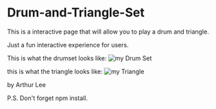 # Drum-and-Triangle-Set

This is a interactive page that will allow you to play a drum and triangle.

Just a fun interactive experience for users.

This is what the drumset looks like:
<img  style = "width: 75% text-align:left" src ="https://lh3.googleusercontent.com/wmDazARiNOuV4LSv-XMbugeTc5xhXpuObrwPoO8o4wlgKvniU9jZwS7DWfumE6KCJ1R2rkgHnNdfkc-73wA61oWTQgBNODOpdFJScVp0hvyemDn41qa-7zYmWg8ngrj9teNx2A767vWCbfqpB9axjbPah1eAXIlzyx0LCsY0IM6vje4o6Fn4yQWZv5K-fKwwWki-gv_67BMewQGZkTrWRpKzmc8S-uNyjF_TiKp5hnU2Ozg-9UiC4VynrGVSzRoZTwEHS9EZr_TyjSwjinZi3etKFktmALpbLenRUTr6mI15jYp4AOLaSFxQrtp-Or_bZFT52x3rG0HglbUOtlXROt4wp8jwHOT7zbDyLZFjp8sZUhC7RIN2U4HAiDTE-FqJrmWaEcwp11uVu5pMWBVOX_fQ4DCyVFeZ6ab8B4EVlJZbLiG4gyMj4DED5mwD7fy2Sx1x0tzwVbcSl0hsYPYEyLRpL7lRSR6mweVggJXV7ijms27PteQY13Z5AsR6DCv2idh2_iUiJU8eK8NhoT-vetKyL9k8vVKOBbYD2YslcPCuIpVPVGeB3EPMW-JOKeq3QrRxJ__uvp6Wak4a2mVUZfjau051-urvQOaUoHGkE6XANgIed--rPcRjN6mO11v-EYa_csLbvd4eil2fKCrG2aVP8YTFYMHieYaUhf_H-TgRyMUmwW2Gw_3eQCjSQxsop-Sr5tPpNfQlGG7BF_jZTYfC=w1919-h895-no?authuser=2" alt ="my Drum Set"/>

this is what the triangle looks like:
<img style = "width: 75% text-align:left" src = "https://lh3.googleusercontent.com/PjdI5f219SMRDjercBlCkPq1GWm7ld_3CAqYc5c3cB_9-Mah2d3hstdpojgwJd8bVnuk8vXDR0UDUxxXI97TaTW4HEjZ6tON8ehOQLsRuIzDQTm9Qv92tt9iVhXiB90xJt5QAnMlFDlSxXDR9r91u6joqdYFNnEgAV1JRuwS6nKLAyM64W3JOVPABeJ1Sd41jFlRn3IshusEkOHvjpyo0fBbW87F6YBvYJDOIEB2s08ZjUKCsR9l3KoYoNZEg_O4mQjRKCz7J0tSGcznZVcjSt0UVtkh86G9_n4NuSYDfz-vjVYoiKp0b0X68eLnomrzgYpdkS6ROhyngC8zFWqyUSPizgJQkP_l_FB4uFu8h9tiRzBvVLLT6pNt2O3kaaK9SdncnYWQUaPwGjdCY5GQb1RjL0bsJ0Wt1ujjHZe03_2Ruyqe3jcr2iGPpZ_UF2WwCRGjiO8UFWzT2_ybS0vk-uJCQD2SB8WMz3NB5NGCaPfcBFJpUArPhEND2FVh715u7GomIIZVikMhN-gST9r73NbeqxemttTb7F4w5aBoOOphC_b-XuwfW5Bkb5dsWEMEqL3YtW1I7rWJ1j8qubm2g8A7LvJ6hfh60aPTc8NgK0IkSOvgNc0n8sgXdRd-baPTKq2f4fmHwFpEO6dob7PS5u7JBxs44_kDuoHiQin-JGbxBbTKfr9mOngePwU4ODvMMmTcA-V0J_ohSVk88iXwAwwP=w1920-h894-no?authuser=2" alt = "my Triangle">

by Arthur Lee 

P.S. Don't forget npm install.
